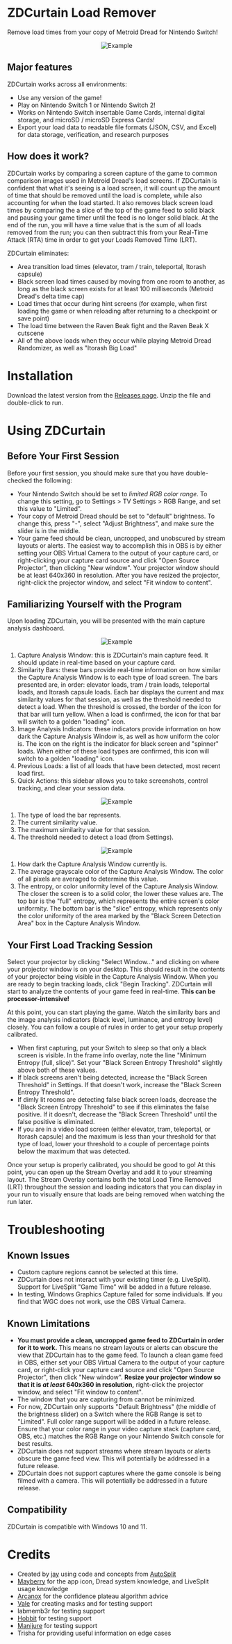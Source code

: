 # ZDCurtain Load Remover

Remove load times from your copy of Metroid Dread for Nintendo Switch! 

<p align="center"><img src="./docs/zdcurtain-0.3.5.gif" alt="Example" /></p>

## Major features

ZDCurtain works across all environments:

- Use any version of the game!
- Play on Nintendo Switch 1 or Nintendo Switch 2!
- Works on Nintendo Switch insertable Game Cards, internal digital storage, and microSD / microSD Express Cards!
- Export your load data to readable file formats (JSON, CSV, and Excel) for data storage, verification, and research purposes

## How does it work?

ZDCurtain works by comparing a screen capture of the game to common comparison images used in Metroid Dread's load screens. If ZDCurtain is confident that what it's seeing is a load screen, it will count up the amount of time that should be removed until the load is complete, while also accounting for when the load started. It also removes black screen load times by comparing the a slice of the top of the game feed to solid black and pausing your game timer until the feed is no longer solid black. At the end of the run, you will have a time value that is the sum of all loads removed from the run; you can then subtract this from your Real-Time Attack (RTA) time in order to get your Loads Removed Time (LRT).

ZDCurtain eliminates:

- Area transition load times (elevator, tram / train, teleportal, Itorash capsule)
- Black screen load times caused by moving from one room to another, as long as the black screen exists for at least 100 milliseconds (Metroid Dread's delta time cap)
- Load times that occur during hint screens (for example, when first loading the game or when reloading after returning to a checkpoint or save point)
- The load time between the Raven Beak fight and the Raven Beak X cutscene
- All of the above loads when they occur while playing Metroid Dread Randomizer, as well as "Itorash Big Load"

# Installation

Download the latest version from the [Releases page](https://github.com/goth-uhaul/ZDCurtain/releases/latest). Unzip the file and double-click to run.

# Using ZDCurtain

## Before Your First Session

Before your first session, you should make sure that you have double-checked the following:

- Your Nintendo Switch should be set to *limited RGB color range*. To change this setting, go to Settings > TV Settings > RGB Range, and set this value to "Limited".
- Your copy of Metroid Dread should be set to "default" brightness. To change this, press "-", select "Adjust Brightness", and make sure the slider is in the middle.
- Your game feed should be clean, uncropped, and unobscured by stream layouts or alerts. The easiest way to accomplish this in OBS is by either setting your OBS Virtual Camera to the output of your capture card, or right-clicking your capture card source and click "Open Source Projector", then clicking "New window". Your projector window should be at least 640x360 in resolution. After you have resized the projector, right-click the projector window, and select "Fit window to content".

## Familiarizing Yourself with the Program

Upon loading ZDCurtain, you will be presented with the main capture analysis dashboard.

<p align="center"><img src="./docs/zdcurtain-doc-1.png" alt="Example" /></p>

1. Capture Analysis Window: this is ZDCurtain's main capture feed. It should update in real-time based on your capture card.
2. Similarity Bars: these bars provide real-time information on how similar the Capture Analysis Window is to each type of load screen. The bars presented are, in order: elevator loads, tram / train loads, teleportal loads, and Itorash capsule loads. Each bar displays the current and max similarity values for that session, as well as the threshold needed to detect a load. When the threshold is crossed, the border of the icon for that bar will turn yellow. When a load is confirmed, the icon for that bar will switch to a golden "loading" icon.
3. Image Analysis Indicators: these indicators provide information on how dark the Capture Analysis Window is, as well as how uniform the color is. The icon on the right is the indicator for black screen and "spinner" loads. When either of these load types are confirmed, this icon will switch to a golden "loading" icon.
4. Previous Loads: a list of all loads that have been detected, most recent load first.
5. Quick Actions: this sidebar allows you to take screenshots, control tracking, and clear your session data.

<p align="center"><img src="./docs/zdcurtain-doc-2.png" alt="Example" /></p>

1. The type of load the bar represents.
2. The current similarity value.
3. The maximum similarity value for that session.
4. The threshold needed to detect a load (from Settings).

<p align="center"><img src="./docs/zdcurtain-doc-3.png" alt="Example" /></p>

1. How dark the Capture Analysis Window currently is.
2. The average grayscale color of the Capture Analysis Window. The color of all pixels are averaged to determine this value.
3. The entropy, or color uniformity level of the Capture Analysis Window. The closer the screen is to a solid color, the lower these values are. The top bar is the "full" entropy, which represents the entire screen's color uniformity. The bottom bar is the "slice" entropy, which represents only the color uniformity of the area marked by the "Black Screen Detection Area" box in the Capture Analysis Window.

## Your First Load Tracking Session

Select your projector by clicking "Select Window..." and clicking on where your projector window is on your desktop. This should result in the contents of your projector being visible in the Capture Analysis Window. When you are ready to begin tracking loads, click "Begin Tracking". ZDCurtain will start to analyze the contents of your game feed in real-time. **This can be processor-intensive!**

At this point, you can start playing the game. Watch the similarity bars and the image analysis indicators (black level, luminance, and entropy level) closely. You can follow a couple of rules in order to get your setup properly calibrated.

- When first capturing, put your Switch to sleep so that only a black screen is visible. In the frame info overlay, note the line "Minimum Entropy (full, slice)". Set your "Black Screen Entropy Threshold" slightly above both of these values.
- If black screens aren't being detected, increase the "Black Screen Threshold" in Settings. If that doesn't work, increase the "Black Screen Entropy Threshold".
- If dimly lit rooms are detecting false black screen loads, decrease the "Black Screen Entropy Threshold" to see if this eliminates the false positive. If it doesn't, decrease the "Black Screen Threshold" until the false positive is eliminated.
- If you are in a video load screen (either elevator, tram, teleportal, or Itorash capsule) and the maximum is less than your threshold for that type of load, lower your threshold to a couple of percentage points below the maximum that was detected.

Once your setup is properly calibrated, you should be good to go! At this point, you can open up the Stream Overlay and add it to your streaming layout. The Stream Overlay contains both the total Load Time Removed (LRT) throughout the session and loading indicators that you can display in your run to visually ensure that loads are being removed when watching the run later.

# Troubleshooting

## Known Issues

- Custom capture regions cannot be selected at this time.
- ZDCurtain does not interact with your existing timer (e.g. LiveSplit). Support for LiveSplit "Game Time" will be added in a future release.
- In testing, Windows Graphics Capture failed for some individuals. If you find that WGC does not work, use the OBS Virtual Camera.

## Known Limitations

- __**You must provide a clean, uncropped game feed to ZDCurtain in order for it to work.**__ This means no stream layouts or alerts can obscure the view that ZDCurtain has to the game feed. To launch a clean game feed in OBS, either set your OBS Virtual Camera to the output of your capture card, or right-click your capture card source and click "Open Source Projector", then click "New window". **Resize your projector window so that it is *at least* 640x360 in resolution,** right-click the projector window, and select "Fit window to content".
- The window that you are capturing from cannot be minimized.
- For now, ZDCurtain only supports "Default Brightness" (the middle of the brightness slider) on a Switch where the RGB Range is set to "Limited". Full color range support will be added in a future release. Ensure that your color range in your video capture stack (capture card, OBS, etc.) matches the RGB Range on your Nintendo Switch console for best results.
- ZDCurtain does not support streams where stream layouts or alerts obscure the game feed view. This will potentially be addressed in a future release.
- ZDCurtain does not support captures where the game console is being filmed with a camera. This will potentially be addressed in a future release.


## Compatibility

ZDCurtain is compatible with Windows 10 and 11.

# Credits

- Created by [jay](https://bsky.app/profile/jayena.hijumpboots.com) using code and concepts from [AutoSplit](https://github.com/Toufool/AutoSplit)
- [Mayberry](https://bsky.app/profile/mayberryzoom.bsky.social) for the app icon, Dread system knowledge, and LiveSplit usage knowledge
- [Arcanox](https://bsky.app/profile/arcanox.me) for the confidence plateau algorithm advice
- [Vale](https://bsky.app/profile/valefor-m.bsky.social) for creating masks and for testing support
- labmemb3r for testing support
- [Hobbit](https://bsky.app/profile/hobbit1697.bsky.social) for testing support
- [Manijure](https://bsky.app/profile/manijure.hijumpboots.com) for testing support
- Trisha for providing useful information on edge cases
